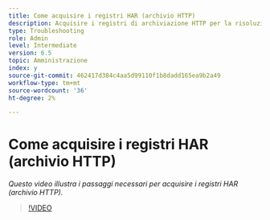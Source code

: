 ```yaml
---
title: Come acquisire i registri HAR (archivio HTTP)
description: Acquisire i registri di archiviazione HTTP per la risoluzione dei problemi relativi alla rete
type: Troubleshooting
role: Admin
level: Intermediate
version: 6.5
topic: Amministrazione
index: y
source-git-commit: 462417d384c4aa5d99110f1b8dadd165ea9b2a49
workflow-type: tm+mt
source-wordcount: '36'
ht-degree: 2%

---
```



# Come acquisire i registri HAR (archivio HTTP)

*Questo video illustra i passaggi necessari per acquisire i registri HAR (archivio HTTP).*

>[!VIDEO](https://video.tv.adobe.com/v/335488?quality=9&learn=on)
